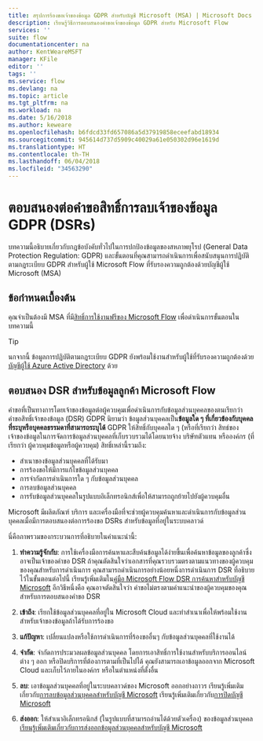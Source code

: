 ```yaml
---
title: สรุปการร้องขอเจ้าของข้อมูล GDPR สำหรับบัญชี Microsoft (MSA) | Microsoft Docs
description: เรียนรู้วิธีการตอบสนองคำขอเจ้าของข้อมูล GDPR สำหรับ Microsoft Flow
services: ''
suite: flow
documentationcenter: na
author: KentWeareMSFT
manager: KFile
editor: ''
tags: ''
ms.service: flow
ms.devlang: na
ms.topic: article
ms.tgt_pltfrm: na
ms.workload: na
ms.date: 5/16/2018
ms.author: keweare
ms.openlocfilehash: b6fdcd33fd657086a5d37919858eceefabd18934
ms.sourcegitcommit: 945614d737d5909c40029a61e050302d96e1619d
ms.translationtype: HT
ms.contentlocale: th-TH
ms.lasthandoff: 06/04/2018
ms.locfileid: "34563290"
---
```

# <a name="respond-to-gdpr-data-subject-rights-dsrs-requests"></a>ตอบสนองต่อคำขอสิทธิ์การลบเจ้าของข้อมูล GDPR (DSRs)

บทความนี้อธิบายเกี่ยวกับกฎข้อบังคับทั่วไปในการปกป้องข้อมูลของสหภาพยุโรป (General Data Protection Regulation: GDPR) และขั้นตอนที่คุณสามารถดำเนินการเพื่อสนับสนุนการปฏิบัติตามกฎระเบียบ GDPR สำหรับผู้ใช้ Microsoft Flow ที่รับรองความถูกต้องด้วยบัญชีผู้ใช้ Microsoft (MSA)

## <a name="prerequisites"></a>ข้อกำหนดเบื้องต้น

คุณจำเป็นต้องมี MSA ที่มี[สิทธิ์การใช้งานฟรีของ Microsoft Flow](https://flow.microsoft.com/pricing/) เพื่อดำเนินการขั้นตอนในบทความนี้

>[!TIP]
> นกจากนี้ ข้อมูลการปฏิบัติตามกฎระเบียบ GDPR ยังพร้อมใช้งานสำหรับผู้ใช้ที่รับรองความถูกต้องด้วย[บัญชีผู้ใช้ Azure Active Directory](gdpr-dsr-summary.md) ด้วย
>
>

## <a name="respond-to-dsrs-for-microsoft-flow-customer-data"></a>ตอบสนอง DSR สำหรับข้อมูลลูกค้า Microsoft Flow

คำขอที่เป็นทางการโดยเจ้าของข้อมูลต่อผู้ควบคุมเพื่อดำเนินการกับข้อมูลส่วนบุคคลของตนเรียกว่า คำขอสิทธิ์เจ้าของข้อมูล (DSR) GDPR นิยามว่า ข้อมูลส่วนบุคคลเป็น**ข้อมูลใด ๆ ที่เกี่ยวข้องกับบุคคลที่ระบุหรือบุคคลธรรมดาที่สามารถระบุได้** GDPR ให้สิทธิ์กับบุคคลใด ๆ (หรือที่เรียกว่า สิทธ์ของเจ้าของข้อมูลในการจัดการข้อมูลส่วนบุคคลที่เก็บรวบรวมได้โดยนายจ้าง บริษัทตัวแทน หรือองค์กร (ที่เรียกว่า ผู้ควบคุมข้อมูลหรือผู้ควบคุม) สิทธิ์เหล่านี้รวมถึง:

* สำเนาของข้อมูลส่วนบุคคลที่ได้รับมา
* การร้องขอให้มีการแก้ไขข้อมูลส่วนบุคคล
* การจำกัดการดำเนินการใด ๆ กับข้อมูลส่วนบุคคล
* การลบข้อมูลส่วนบุคคล
* การรับข้อมูลส่วนบุคคลในรูปแบบอิเล็กทรอนิกส์เพื่อให้สามารถถูกย้ายไปยังผู้ควบคุมอื่น

Microsoft มีผลิตภัณฑ์ บริการ และเครื่องมือที่จะช่วยผู้ควบคุมค้นหาและดำเนินการกับข้อมูลส่วนบุคคลเมื่อมีการตอบสนองต่อการร้องขอ DSRs สำหรับข้อมูลที่อยู่ในระบบคลาวด์

นี่คือภาพรวมของกระบวนการที่อธิบายในคำแนะนำนี้:

1. **ทำความรู้จักกับ**: การใช้เครื่องมือการค้นหาและสืบค้นข้อมูลได้ง่ายขึ้นเพื่อค้นหาข้อมูลของลูกค้าซึ่งอาจเป็นเจ้าของคำขอ DSR ถ้าคุณตัดสินใจว่าเอกสารที่คุณรวบรวมตรงตามแนวทางของผู้ควบคุมของคุณสำหรับการดำเนินการ คุณสามารถดำเนินการอย่างน้อยหนึ่งการดำเนินการ DSR ที่อธิบายไว้ในขั้นตอนต่อไปนี้ เรียนรู้เพิ่มเติมใน[คู่มือ Microsoft Flow DSR การค้นหาสำหรับบัญชี Microsoft](gdpr-dsr-discovery-msa.md) อีกวิธีหนึ่งคือ คุณอาจตัดสินใจว่า คำขอไม่ตรงตามคำแนะนำของผู้ควบคุมของคุณสำหรับการตอบสนองคำขอ DSR

1. **เข้าถึง**: เรียกใช้ข้อมูลส่วนบุคคลที่อยู่ใน Microsoft Cloud และทำสำเนาเพื่อให้พร้อมใช้งานสำหรับเจ้าของข้อมูลถ้าได้รับการร้องขอ

1. **แก้ปัญหา**: เปลี่ยนแปลงหรือใช้การดำเนินการที่ร้องขออื่นๆ กับข้อมูลส่วนบุคคลที่ใช้งานได้

1. **จำกัด**: จำกัดการประมวลผลข้อมูลส่วนบุคคล โดยการเอาสิทธิ์การใช้งานสำหรับบริการออนไลน์ต่าง ๆ ออก หรือปิดบริการที่ต้องการตามที่เป็นไปได้ คุณยังสามารถเอาข้อมูลออกจาก Microsoft Cloud และเก็บไว้ภายในองค์กร หรือในตำแหน่งที่ตั้งอื่น

1. **ลบ**: เอาข้อมูลส่วนบุคคลที่อยู่ในระบบคลาวด์ของ Microsoft ออกอย่างถาวร เรียนรู้เพิ่มเติมเกี่ยวกับ[การลบข้อมูลส่วนบุคคลสำหรับบัญชี Microsoft](gdpr-dsr-delete-msa.md) เรียนรู้เพิ่มเติมเกี่ยวกับ[การปิดบัญชี Microsoft](gdpr-dsr-accountclose-msa.md)

1. **ส่งออก**: ให้สำเนาอิเล็กทรอนิกส์ (ในรูปแบบที่สามารถอ่านได้ด้วยตัวเครื่อง) ของข้อมูลส่วนบุคคล [เรียนรู้เพิ่มเติมเกี่ยวกับการส่งออกข้อมูลส่วนบุคคลสำหรับบัญชี Microsoft](gdpr-dsr-export-msa.md)